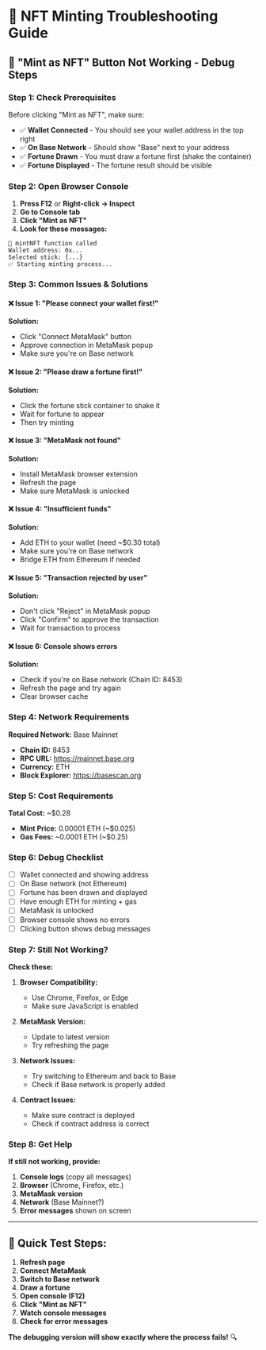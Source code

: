 # 🔧 NFT Minting Troubleshooting Guide

## 🎯 **"Mint as NFT" Button Not Working - Debug Steps**

### **Step 1: Check Prerequisites**

Before clicking "Mint as NFT", make sure:

- ✅ **Wallet Connected** - You should see your wallet address in the top right
- ✅ **On Base Network** - Should show "Base" next to your address
- ✅ **Fortune Drawn** - You must draw a fortune first (shake the container)
- ✅ **Fortune Displayed** - The fortune result should be visible

### **Step 2: Open Browser Console**

1. **Press F12** or **Right-click → Inspect**
2. **Go to Console tab**
3. **Click "Mint as NFT"**
4. **Look for these messages:**

```
🎯 mintNFT function called
Wallet address: 0x...
Selected stick: {...}
✅ Starting minting process...
```

### **Step 3: Common Issues & Solutions**

#### **❌ Issue 1: "Please connect your wallet first!"**
**Solution:**
- Click "Connect MetaMask" button
- Approve connection in MetaMask popup
- Make sure you're on Base network

#### **❌ Issue 2: "Please draw a fortune first!"**
**Solution:**
- Click the fortune stick container to shake it
- Wait for fortune to appear
- Then try minting

#### **❌ Issue 3: "MetaMask not found"**
**Solution:**
- Install MetaMask browser extension
- Refresh the page
- Make sure MetaMask is unlocked

#### **❌ Issue 4: "Insufficient funds"**
**Solution:**
- Add ETH to your wallet (need ~$0.30 total)
- Make sure you're on Base network
- Bridge ETH from Ethereum if needed

#### **❌ Issue 5: "Transaction rejected by user"**
**Solution:**
- Don't click "Reject" in MetaMask popup
- Click "Confirm" to approve the transaction
- Wait for transaction to process

#### **❌ Issue 6: Console shows errors**
**Solution:**
- Check if you're on Base network (Chain ID: 8453)
- Refresh the page and try again
- Clear browser cache

### **Step 4: Network Requirements**

**Required Network:** Base Mainnet
- **Chain ID:** 8453
- **RPC URL:** https://mainnet.base.org
- **Currency:** ETH
- **Block Explorer:** https://basescan.org

### **Step 5: Cost Requirements**

**Total Cost:** ~$0.28
- **Mint Price:** 0.00001 ETH (~$0.025)
- **Gas Fees:** ~0.0001 ETH (~$0.25)

### **Step 6: Debug Checklist**

- [ ] Wallet connected and showing address
- [ ] On Base network (not Ethereum)
- [ ] Fortune has been drawn and displayed
- [ ] Have enough ETH for minting + gas
- [ ] MetaMask is unlocked
- [ ] Browser console shows no errors
- [ ] Clicking button shows debug messages

### **Step 7: Still Not Working?**

**Check these:**

1. **Browser Compatibility:**
   - Use Chrome, Firefox, or Edge
   - Make sure JavaScript is enabled

2. **MetaMask Version:**
   - Update to latest version
   - Try refreshing the page

3. **Network Issues:**
   - Try switching to Ethereum and back to Base
   - Check if Base network is properly added

4. **Contract Issues:**
   - Make sure contract is deployed
   - Check if contract address is correct

### **Step 8: Get Help**

**If still not working, provide:**

1. **Console logs** (copy all messages)
2. **Browser** (Chrome, Firefox, etc.)
3. **MetaMask version**
4. **Network** (Base Mainnet?)
5. **Error messages** shown on screen

---

## 🚀 **Quick Test Steps:**

1. **Refresh page**
2. **Connect MetaMask**
3. **Switch to Base network**
4. **Draw a fortune**
5. **Open console (F12)**
6. **Click "Mint as NFT"**
7. **Watch console messages**
8. **Check for error messages**

**The debugging version will show exactly where the process fails!** 🔍
